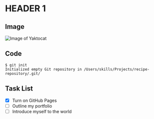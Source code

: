# HEADER 1

## Image
![Image of Yaktocat](https://octodex.github.com/images/yaktocat.png)

## Code
```
$ git init
Initialized empty Git repository in /Users/skills/Projects/recipe-repository/.git/
```

## Task List 
- [X] Turn on GitHub Pages
- [ ] Outline my portfolio
- [ ] Introduce myself to the world
